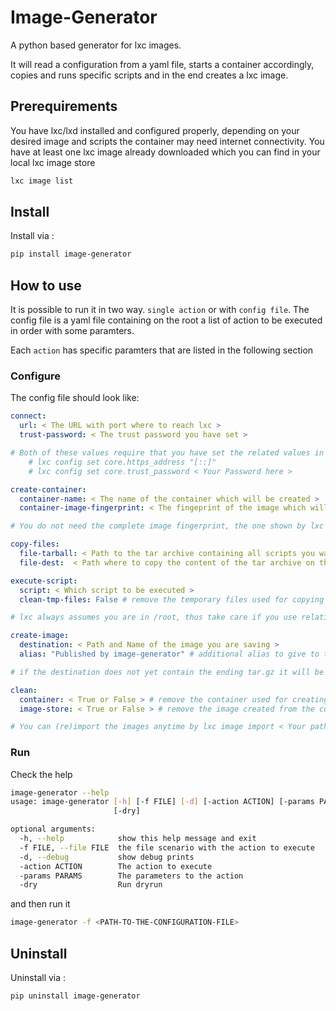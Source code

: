 # Image-Generator

A python based generator for lxc images.

It will read a configuration from a yaml file, starts a container accordingly,
copies and runs specific scripts and in the end creates a lxc image.

## Prerequirements

You have lxc/lxd installed and configured properly, depending on your desired
image and scripts the container may need internet connectivity. You have at least
one lxc image already downloaded which you can find in your local lxc image store

```sh
lxc image list
```

## Install

Install via :

```sh
pip install image-generator
```

## How to use

It is possible to run it in two way. `single action` or with `config file`. The config file is a yaml file containing on the root a list of action to be executed in order with some paramters.

Each `action` has specific paramters that are listed in the following section

### Configure

The config file should look like:

```yaml
connect:
  url: < The URL with port where to reach lxc >
  trust-password: < The trust password you have set >

# Both of these values require that you have set the related values in the lxc config
    # lxc config set core.https_address "[::]"
    # lxc config set core.trust_password < Your Password here >

create-container:
  container-name: < The name of the container which will be created >
  container-image-fingerprint: < The fingeprint of the image which will be used as base image for the container >

# You do not need the complete image fingerprint, the one shown by lxc image list is enough

copy-files:
  file-tarball: < Path to the tar archive containing all scripts you want to push on the image >
  file-dest:  < Path where to copy the content of the tar archive on the container >

execute-script:
  script: < Which script to be executed >
  clean-tmp-files: False # remove the temporary files used for copying the tarball on the container (default: False)

# lxc always assumes you are in /root, thus take care if you use relative paths to the scripts here

create-image:
  destination: < Path and Name of the image you are saving >
  alias: "Published by image-generator" # additional alias to give to the created image (default: "Published by image-generator")

# if the destination does not yet contain the ending tar.gz it will be added automatically

clean:
  container: < True or False > # remove the container used for creating the lxc image
  image-store: < True or False > # remove the image created from the container from your local image store

# You can (re)import the images anytime by lxc image import < Your path to the desired image.tar.gz > --alias < Your Alias here >

```

### Run

Check the help

```sh
image-generator --help
usage: image-generator [-h] [-f FILE] [-d] [-action ACTION] [-params PARAMS]
                       [-dry]

optional arguments:
  -h, --help            show this help message and exit
  -f FILE, --file FILE  the file scenario with the action to execute
  -d, --debug           show debug prints
  -action ACTION        The action to execute
  -params PARAMS        The parameters to the action
  -dry                  Run dryrun
```

and then run it

```sh
image-generator -f <PATH-TO-THE-CONFIGURATION-FILE>
```

## Uninstall

Uninstall via :

```sh
pip uninstall image-generator
```